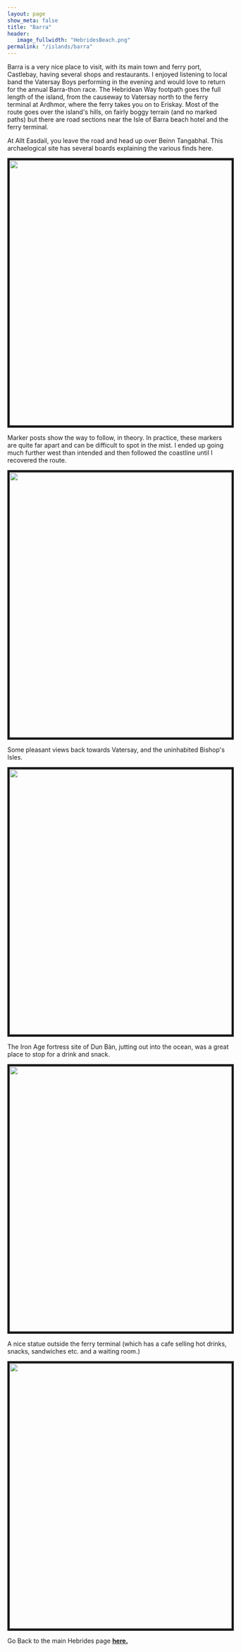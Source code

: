 ```yaml
---
layout: page
show_meta: false
title: "Barra"
header:
   image_fullwidth: "HebridesBeach.png"
permalink: "/islands/barra"
---
```

Barra is a very nice place to visit, with its main town and ferry port, Castlebay, having several shops and restaurants. I enjoyed listening to local band the Vatersay Boys performing in the evening and would love to return for the annual Barra-thon race. The Hebridean Way footpath goes the full length of the island, from the causeway to Vatersay north to the ferry terminal at Ardhmor, where the ferry takes you on to Eriskay. Most of the route goes over the island's hills, on fairly boggy terrain (and no marked paths) but there are road sections near the Isle of Barra beach hotel and the ferry terminal.

At Allt Easdail, you leave the road and head up over Beinn Tangabhal. This archaelogical site has several boards explaining the various finds here.

<img src="{{ site.urlimg }}IMG_20190903_104536237_HDR.jpg" width="800" height="600" border="5">

Marker posts show the way to follow, in theory. In practice, these markers are quite far apart and can be difficult to spot in the mist. I ended up going much further west than intended and then followed the coastline until I recovered the route.

<img src="{{ site.urlimg }}IMG_20190903_104836157_HDR.jpg" width="800" height="600" border="5">

Some pleasant views back towards Vatersay, and the uninhabited Bishop's Isles.

<img src="{{ site.urlimg }}IMG_20190903_104841273_HDR.jpg" width="800" height="600" border="5">

The Iron Age fortress site of Dun Bàn, jutting out into the ocean, was a great place to stop for a drink and snack.

<img src="{{ site.urlimg }}IMG_20190903_123427762_HDR.jpg" width="800" height="600" border="5">

A nice statue outside the ferry terminal (which has a cafe selling hot drinks, snacks, sandwiches etc. and a waiting room.)

<img src="{{ site.urlimg }}IMG_20190904_085738296_HDR.jpg" width="800" height="600" border="5">

Go Back to the main Hebrides page **<a href="{{ site.url }}{{ site.baseurl }}/islands/hebrides">here.</a>**
